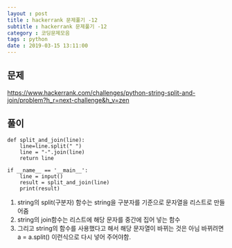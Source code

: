 ```yaml
---
layout : post
title : hackerrank 문제풀기 -12
subtitle : hackerrank 문제풀기 -12
category : 코딩문제모음
tags : python
date : 2019-03-15 13:11:00
---
```


## 문제

https://www.hackerrank.com/challenges/python-string-split-and-join/problem?h_r=next-challenge&h_v=zen

## 풀이

~~~
def split_and_join(line):
    line=line.split(" ")
    line = "-".join(line)
    return line

if __name__ == '__main__':
    line = input()
    result = split_and_join(line)
    print(result)
~~~

1. string의 split(구분자) 함수는 string을 구분자를 기준으로 문자열을 리스트로 만들어줌
2. string의 join함수는 리스트에 해당 문자를 중간에 집어 넣는 함수
3. 그리고 string의 함수를 사용했다고 해서 해당 문자열이 바뀌는 것은 아님
   바뀌려면 a = a.split() 이런식으로 다시 넣어 주어야함.
